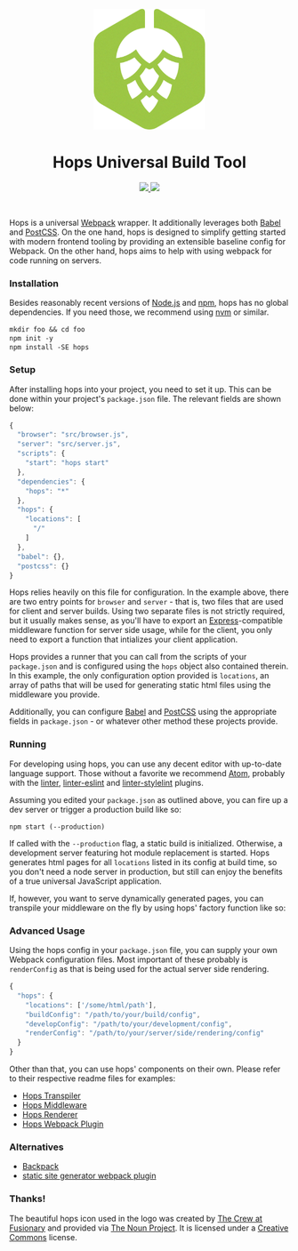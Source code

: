 
<p align="center">
  <img
    width="200"
    height="217"
    src="https://github.com/xing/hops/blob/master/logo.png?raw=true"
  />
</p>

<h1 align="center">Hops Universal Build Tool</h1>

<p align="center">
  <a href="https://travis-ci.org/xing/hops">
    <img src="https://travis-ci.org/xing/hops.svg?branch=master">
  </a>
  <a href="https://david-dm.org/xing/hops">
    <img src="https://david-dm.org/xing/hops.svg">
  </a>
</p>
<p>&nbsp;</p>

Hops is a universal [Webpack](https://webpack.js.org) wrapper. It additionally leverages both [Babel](https://babeljs.io) and [PostCSS](http://postcss.org). On the one hand, hops is designed to simplify getting started with modern frontend tooling by providing an extensible baseline config for Webpack. On the other hand, hops aims to help with using webpack for code running on servers.


### Installation

Besides reasonably recent versions of [Node.js](https://nodejs.org/en/) and [npm](https://www.npmjs.com), hops has no global dependencies. If you need those, we recommend using [nvm](https://github.com/creationix/nvm) or similar.

```shell
mkdir foo && cd foo
npm init -y
npm install -SE hops
```


### Setup

After installing hops into your project, you need to set it up. This can be done within your project's `package.json` file. The relevant fields are shown below:

```javascript
{
  "browser": "src/browser.js",
  "server": "src/server.js",
  "scripts": {
    "start": "hops start"
  },
  "dependencies": {
    "hops": "*"
  },
  "hops": {
    "locations": [
      "/"
    ]
  },
  "babel": {},
  "postcss": {}
}
```

Hops relies heavily on this file for configuration. In the example above, there are two entry points for `browser` and `server` - that is, two files that are used for client and server builds. Using two separate files is not strictly required, but it usually makes sense, as you'll have to export an [Express](http://expressjs.com/en/guide/using-middleware.html)-compatible middleware function for server side usage, while for the client, you only need to export a function that intializes your client application.

Hops provides a runner that you can call from the scripts of your `package.json` and is configured using the `hops` object also contained therein. In this example, the only configuration option provided is `locations`, an array of paths that will be used for generating static html files using the middleware you provide.

Additionally, you can configure [Babel](https://babeljs.io/docs/usage/babelrc/) and [PostCSS](https://github.com/postcss/postcss-loader) using the appropriate fields in `package.json` - or whatever other method these projects provide.


### Running

For developing using hops, you can use any decent editor with up-to-date language support. Those without a favorite we recommend [Atom](https://atom.io), probably with the [linter](https://atom.io/packages/linter), [linter-eslint](https://atom.io/packages/linter-eslint) and [linter-stylelint](https://atom.io/packages/linter-stylelint) plugins.

Assuming you edited your `package.json` as outlined above, you can fire up a dev server or trigger a production build like so:

```shell
npm start (--production)
```

If called with the `--production` flag, a static build is initialized. Otherwise, a development server featuring hot module replacement is started. Hops generates html pages for all `locations` listed in its config at build time, so you don't need a node server in production, but still can enjoy the benefits of a true universal JavaScript application.

If, however, you want to serve dynamically generated pages, you can transpile your middleware on the fly by using hops' factory function like so:


### Advanced Usage

Using the hops config in your `package.json` file, you can supply your own Webpack configuration files. Most important of these probably is `renderConfig` as that is being used for the actual server side rendering.

```javascript
{
  "hops": {
    "locations": ['/some/html/path'],
    "buildConfig": "/path/to/your/build/config",
    "developConfig": "/path/to/your/development/config",
    "renderConfig": "/path/to/your/server/side/rendering/config"
  }
}
```

Other than that, you can use hops' components on their own. Please refer to their respective readme files for examples:

* [Hops Transpiler](https://github.com/xing/hops/tree/master/transpiler)
* [Hops Middleware](https://github.com/xing/hops/tree/master/middleware)
* [Hops Renderer](https://github.com/xing/hops/tree/master/renderer)
* [Hops Webpack Plugin](https://github.com/xing/hops/tree/master/plugin)


### Alternatives

* [Backpack](https://www.npmjs.com/package/backpack-core)
* [static site generator webpack plugin](https://www.npmjs.com/package/static-site-generator-webpack-plugin)


### Thanks!

The beautiful hops icon used in the logo was created by [The Crew at Fusionary](https://thenounproject.com/fusionary/) and provided via [The Noun Project](https://thenounproject.com/term/hops/9254/). It is licensed under a [Creative Commons](http://creativecommons.org/licenses/by/3.0/us/) license.
